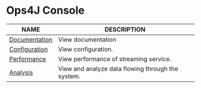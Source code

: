 # Ops4J Console

| NAME                          | DESCRIPTION                                       |
| ----------------------------- | ------------------------------------------------- |
| [Documentation](/docs)        | View documentation                                |
| [Configuration](/config.html) | View configuration.                               |
| [Performance](/perf)          | View performance of streaming service.            |
| [Analysis](/analysis.html)    | View and analyze data flowing through the system. |
